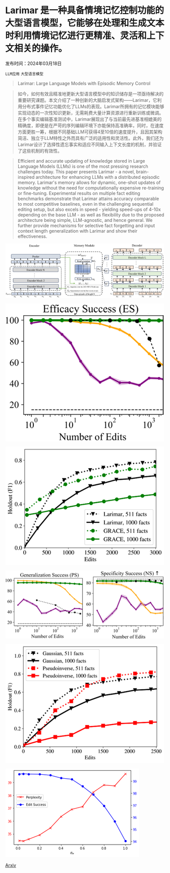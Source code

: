 # Larimar 是一种具备情境记忆控制功能的大型语言模型，它能够在处理和生成文本时利用情境记忆进行更精准、灵活和上下文相关的操作。

发布时间：2024年03月18日

`LLM应用` `大型语言模型`

> Larimar: Large Language Models with Episodic Memory Control

> 如今，如何有效且精准地更新大型语言模型中的知识储存是一项亟待解决的重要研究课题。本文介绍了一种创新的大脑启发式架构——Larimar，它利用分布式事件记忆功能优化了LLMs的表现。Larimar所拥有的记忆模块能够实现动态的一次性知识更新，无需耗费大量计算资源进行重新训练或微调。在多个事实编辑基准测试中，Larimar展现出了与当前最先进基准相媲美的精确度，即便是在严苛的序列编辑环境下亦能保持高准确率，同时，在速度方面更胜一筹，根据不同基础LLM可获得4至10倍的速度提升，且因其架构简洁、独立于LLM特性之外而具有广泛的适用性和灵活性。此外，我们还为Larimar设计了选择性遗忘事实和适应不同输入上下文长度的机制，并验证了这些机制的有效性。

> Efficient and accurate updating of knowledge stored in Large Language Models (LLMs) is one of the most pressing research challenges today. This paper presents Larimar - a novel, brain-inspired architecture for enhancing LLMs with a distributed episodic memory. Larimar's memory allows for dynamic, one-shot updates of knowledge without the need for computationally expensive re-training or fine-tuning. Experimental results on multiple fact editing benchmarks demonstrate that Larimar attains accuracy comparable to most competitive baselines, even in the challenging sequential editing setup, but also excels in speed - yielding speed-ups of 4-10x depending on the base LLM - as well as flexibility due to the proposed architecture being simple, LLM-agnostic, and hence general. We further provide mechanisms for selective fact forgetting and input context length generalization with Larimar and show their effectiveness.

![Larimar 是一种具备情境记忆控制功能的大型语言模型，它能够在处理和生成文本时利用情境记忆进行更精准、灵活和上下文相关的操作。](../../../paper_images/2403.11901/x1.png)

![Larimar 是一种具备情境记忆控制功能的大型语言模型，它能够在处理和生成文本时利用情境记忆进行更精准、灵活和上下文相关的操作。](../../../paper_images/2403.11901/larimarbatcheidt.png)

![Larimar 是一种具备情境记忆控制功能的大型语言模型，它能够在处理和生成文本时利用情境记忆进行更精准、灵活和上下文相关的操作。](../../../paper_images/2403.11901/x2.png)

![Larimar 是一种具备情境记忆控制功能的大型语言模型，它能够在处理和生成文本时利用情境记忆进行更精准、灵活和上下文相关的操作。](../../../paper_images/2403.11901/Larimarbatch2.png)

![Larimar 是一种具备情境记忆控制功能的大型语言模型，它能够在处理和生成文本时利用情境记忆进行更精准、灵活和上下文相关的操作。](../../../paper_images/2403.11901/x3.png)

![Larimar 是一种具备情境记忆控制功能的大型语言模型，它能够在处理和生成文本时利用情境记忆进行更精准、灵活和上下文相关的操作。](../../../paper_images/2403.11901/fixed_rw_ppl.png)

[Arxiv](https://arxiv.org/abs/2403.11901)